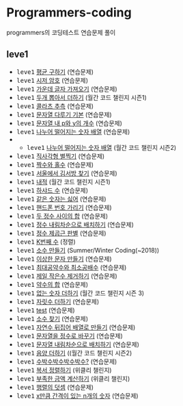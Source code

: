 # Programmers-coding
programmers의 코딩테스트 연습문제 풀이<br>

## leve1

- <kbd>leve1</kbd> [평균 구하기](./Programmers/src/level1/Avg.java) (연습문제)
- <kbd>leve1</kbd> [시저 암호](./Programmers/src/level1/Caeser.java) (연습문제)
- <kbd>leve1</kbd> [가운데 글자 가져오기](./Programmers/src/level1/CenterString.java) (연습문제)
- <kbd>leve1</kbd> [두개 뽑아서 더하기](./Programmers/src/level1/ChooseTwoAndPlus.java) (월간 코드 챌린지 시즌1)
- <kbd>leve1</kbd> [콜라츠 추측](./Programmers/src/level1/Collatz.java) (연습문제)
- <kbd>leve1</kbd> [문자열 다루기 기본](./Programmers/src/level1/ControlString.java) (연습문제)
- <kbd>leve1</kbd> [문자열 내 p와 y의 개수](./Programmers/src/level1/ControlString.java) (연습문제)
- <kbd>leve1</kbd> [나누어 떨어지는 숫자 배열](./Programmers/src/level1/DivideNumberArray.java) (연습문제)
- - <kbd>leve1</kbd> [나누어 떨어지는 숫자 배열](./Programmers/src/level1/DivisorCntSum.java) (월간 코드 챌린지 시즌2)
- <kbd>leve1</kbd> [직사각형 별찍기](./Programmers/src/level1/DrawStar.java) (연습문제)
- <kbd>leve1</kbd> [짝수와 홀수](./Programmers/src/level1/EvenOdd.java) (연습문제)
- <kbd>leve1</kbd> [서울에서 김서방 찾기](./Programmers/src/level1/FindKim.java) (연습문제)
- <kbd>leve1</kbd> [내적](./Programmers/src/level1/FromOneToN.java) (월간 코드 챌린지 시즌1)
- <kbd>leve1</kbd> [하샤드 수](./Programmers/src/level1/Hashad.java) (연습문제)
- <kbd>leve1</kbd> [같은 숫자는 싫어](./Programmers/src/level1/HateSameNumber.java) (연습문제)
- <kbd>leve1</kbd> [핸드폰 번호 가리기](./Programmers/src/level1/HidePhonNumber.java) (연습문제)
- <kbd>leve1</kbd> [두 정수 사이의 합](./Programmers/src/level1/IntAndIntSum.java) (연습문제)
- <kbd>leve1</kbd> [정수 내림차순으로 배치하기](./Programmers/src/level1/IntegerReverse.java) (연습문제)
- <kbd>leve1</kbd> [정수 제곱근 판별](./Programmers/src/level1/IntegerSquareRoot.java) (연습문제)
- <kbd>leve1</kbd> [K번째 수](./Programmers/src/level1/Knumber.java) (정렬)
- <kbd>leve1</kbd> [소수 만들기](./Programmers/src/level1/MakePrimeNum.java) (Summer/Winter Coding(~2018))
- <kbd>leve1</kbd> [이상한 문자 만들기](./Programmers/src/level1/MakeStringArray.java) (연습문제)
- <kbd>leve1</kbd> [최대공약수와 최소공배수](./Programmers/src/level1/MinMax.java) (연습문제)
- <kbd>leve1</kbd> [제일 작은수 제거하기](./Programmers/src/level1/MinNumDelete.java) (연습문제)
- <kbd>leve1</kbd> [약수의 합](./Programmers/src/level1/MineralWater.java) (연습문제)
- <kbd>leve1</kbd> [없는 숫자 더하기](./Programmers/src/level1/NoNumberPlus.java) (월간 코드 챌린지 시즌 3)
- <kbd>leve1</kbd> [자릿수 더하기](./Programmers/src/level1/PlusImtegerAt.java) (연습문제)
- <kbd>leve1</kbd> [test](./Programmers/src/level1/PlusMinus.java) (연습문제)
- <kbd>leve1</kbd> [소수 찾기](./Programmers/src/level1/PrimeNumber.java) (연습문제)
- <kbd>leve1</kbd> [자연수 뒤집어 배열로 만들기](./Programmers/src/level1/Reverse_Arr.java) (연습문제)
- <kbd>leve1</kbd> [문자열을 정수로 바꾸기](./Programmers/src/level1/StringChageInt.java) (연습문제)
- <kbd>leve1</kbd> [문자열 내림차순으로 배치하기](./Programmers/src/level1/StringSortDesc.java) (연습문제)
- <kbd>leve1</kbd> [음양 더하기](./Programmers/src/level1/PlusMinus.java) ((월간 코드 챌린지 시즌2)
- <kbd>leve1</kbd> [수박수박수박수박수?](./Programmers/src/level1/Watermelon.java) (연습문제)
- <kbd>leve1</kbd> [복서 정렬하기](./Programmers/src/level1/Weekly_6.java) (위클리 챌린지)
- <kbd>leve1</kbd> [부족한 금액 계산하기](./Programmers/src/level1/Weekly1_Exchange.java) (위클리 챌린지)
- <kbd>leve1</kbd> [행렬의 덧셈](./Programmers/src/level1/XYPlus.java) (연습문제)
- <kbd>leve1</kbd> [x만큼 간격이 있는 n개의 숫자](./Programmers/src/level1/XsizeNumber.java) (연습문제)
